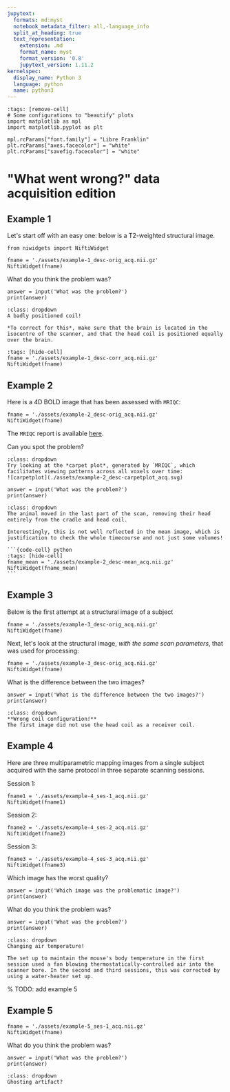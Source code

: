 ```yaml
---
jupytext:
  formats: md:myst
  notebook_metadata_filter: all,-language_info
  split_at_heading: true
  text_representation:
    extension: .md
    format_name: myst
    format_version: '0.8'
    jupytext_version: 1.11.2
kernelspec:
  display_name: Python 3
  language: python
  name: python3
---
```

```{code-cell} python
:tags: [remove-cell]
# Some configurations to "beautify" plots
import matplotlib as mpl
import matplotlib.pyplot as plt

mpl.rcParams["font.family"] = "Libre Franklin"
plt.rcParams["axes.facecolor"] = "white"
plt.rcParams["savefig.facecolor"] = "white"
```

# "What went wrong?" data acquisition edition
## Example 1
Let's start off with an easy one: below is a T2-weighted structural image.
```{code-cell} python
from niwidgets import NiftiWidget

fname = './assets/example-1_desc-orig_acq.nii.gz'
NiftiWidget(fname)
```

What do you think the problem was?
```{code-cell} python
answer = input('What was the problem?')
print(answer)
```

```{admonition} Click the button to reveal!
:class: dropdown
A badly positioned coil!

*To correct for this*, make sure that the brain is located in the isocentre of the scanner, and that the head coil is positioned equally over the brain.
```

```{code-cell} python
:tags: [hide-cell]
fname = './assets/example-1_desc-corr_acq.nii.gz'
NiftiWidget(fname)
```

## Example 2
Here is a 4D BOLD image that has been assessed with `MRIQC`:
```{code-cell} python
fname = './assets/example-2_desc-orig_acq.nii.gz'
NiftiWidget(fname)
```

The `MRIQC` report is available [here]('./assets/example2_bold.html').

Can you spot the problem?
```{hint}
:class: dropdown
Try looking at the *carpet plot*, generated by `MRIQC`, which facilitates viewing patterns across all voxels over time:
![carpetplot](./assets/example-2_desc-carpetplot_acq.svg)
```

```{code-cell} python
answer = input('What was the problem?')
print(answer)
```
````{admonition} Click the button to reveal!
:class: dropdown
The animal moved in the last part of the scan, removing their head entirely from the cradle and head coil.

Interestingly, this is not well reflected in the mean image, which is justification to check the whole timecourse and not just some volumes!

```{code-cell} python
:tags: [hide-cell]
fname_mean = './assets/example-2_desc-mean_acq.nii.gz'
NiftiWidget(fname_mean)
```
````

## Example 3
Below is the first attempt at a structural image of a subject
```{code-cell} python
fname = './assets/example-3_desc-orig_acq.nii.gz'
NiftiWidget(fname)
```

Next, let's look at the structural image, *with the same scan parameters*, that was used for processing:
```{code-cell} python
fname = './assets/example-3_desc-orig_acq.nii.gz'
NiftiWidget(fname)
```

What is the difference between the two images?
```{code-cell} python
answer = input('What is the difference between the two images?')
print(answer)
```

```{admonition} Click the button to reveal!
:class: dropdown
**Wrong coil configuration!**
The first image did not use the head coil as a receiver coil.
```

## Example 4
Here are three multiparametric mapping images from a single subject acquired with the same protocol in three separate scanning sessions.

Session 1:
```{code-cell} python
fname1 = './assets/example-4_ses-1_acq.nii.gz'
NiftiWidget(fname1)
```
Session 2:
```{code-cell} python
fname2 = './assets/example-4_ses-2_acq.nii.gz'
NiftiWidget(fname2)
```
Session 3:
```{code-cell} python
fname3 = './assets/example-4_ses-3_acq.nii.gz'
NiftiWidget(fname3)
```

Which image has the worst quality?
```{code-cell} python
answer = input('Which image was the problematic image?')
print(answer)
```
What do you think the problem was?
```{code-cell} python
answer = input('What was the problem?')
print(answer)
```

```{admonition} Click the button to reveal!
:class: dropdown
Changing air temperature!

The set up to maintain the mouse's body temperature in the first session used a fan blowing thermostatically-controlled air into the scanner bore. In the second and third sessions, this was corrected by using a water-heater set up.
```

% TODO: add example 5
## Example 5
```{code-cell} python
fname = './assets/example-5_ses-1_acq.nii.gz'
NiftiWidget(fname)
```

What do you think the problem was?
```{code-cell} python
answer = input('What was the problem?')
print(answer)
```

```{admonition} Click the button to reveal!
:class: dropdown
Ghosting artifact?
```

